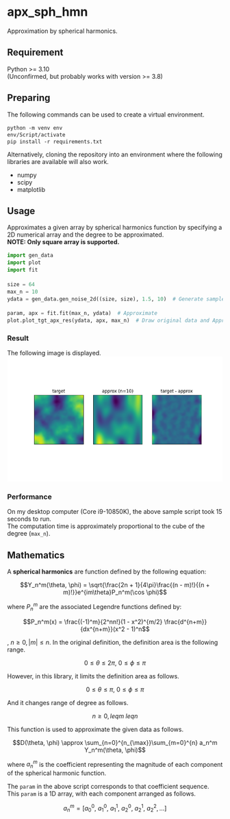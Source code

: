 # apx_sph_hmn
Approximation by spherical harmonics.

## Requirement
Python >= 3.10  
(Unconfirmed, but probably works with version >= 3.8)

## Preparing
The following commands can be used to create a virtual environment.
```commandline
python -m venv env
env/Script/activate
pip install -r requirements.txt
```
Alternatively, cloning the repository into an environment where the following libraries are available will also work.
- numpy
- scipy
- matplotlib

## Usage
Approximates a given array by spherical harmonics function 
by specifying a 2D numerical array and the degree to be approximated.  
**NOTE: Only square array is supported.** 

```python
import gen_data
import plot
import fit

size = 64
max_n = 10
ydata = gen_data.gen_noise_2d((size, size), 1.5, 10)  # Generate sample data

param, apx = fit.fit(max_n, ydata)  # Approximate
plot.plot_tgt_apx_res(ydata, apx, max_n)  # Draw original data and Approximated data
```

### Result
The following image is displayed.  
![Approximation result](Approx_by_SphHarm.png)

### Performance
On my desktop computer (Core i9-10850K), the above sample script took 15 seconds to run.  
The computation time is approximately proportional to the cube of the degree (`max_n`).

## Mathematics
A **spherical harmonics** are function defined by the following equation:
```math
Y_n^m(\theta, \phi) = \sqrt{\frac{2n + 1}{4\pi}\frac{(n - m)!}{(n + m)!}}e^{im\theta}P_n^m(\cos \phi)
```
where $P_n^m$ are the associated Legendre functions defined by:
```math
P_n^m(x) = \frac{(-1)^m}{2^nn!}(1 - x^2)^{m/2} \frac{d^{n+m}}{dx^{n+m}}(x^2 - 1)^n
```
, $n \geq 0, |m|\leq n$.
In the original definition, the definition area is the following range.
```math
0 \leq \theta \leq 2\pi,\ 0 \leq \phi \leq \pi
```

However, in this library, it limits the definition area as follows.
```math
0 \leq \theta \leq \pi,\ 0 \leq \phi \leq \pi
```
And it changes range of degree as follows.
```math
n \geq 0, leq m\ leq n
```
This function is used to approximate the given data as follows.
```math
D(\theta, \phi) \approx \sum_{n=0}^{n_{\max}}\sum_{m=0}^{n} a_n^m Y_n^m(\theta, \phi)
```
where $a_n^m$ is the coefficient representing the magnitude of each component of the spherical harmonic function.  

The `param` in the above script corresponds to that coefficient sequence. 
This `param` is a 1D array, with each component arranged as follows.

```math
a_n^m = [a_0^0,\ a_1^0,\ a_1^1,\ a_2^0,\ a_2^1,\ a_2^2, ...]
```